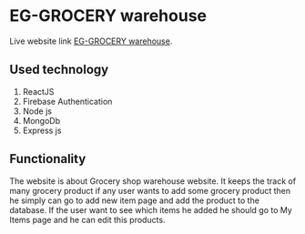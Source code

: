 # EG-GROCERY warehouse

Live website link [EG-GROCERY warehouse](https://eg-grocery.web.app/).

## Used technology

1. ReactJS
2. Firebase Authentication
3. Node js
4. MongoDb
5. Express js

## Functionality

The website is about Grocery shop warehouse website. It keeps the track of many grocery product  if any user wants to add some grocery product then he simply can go to add new item page and add the product to the database. If the user want to see which items he added he should go to My Items page and he can edit this products.